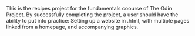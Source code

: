 This is the recipes project for the fundamentals coourse of The Odin Project.
By successfully completing the project, a user should have the ability to put into practice:
Setting up a website in .html, with multiple pages linked from a homepage, and accompanying graphics.
